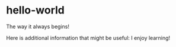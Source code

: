 # hello-world
The way it always begins!

Here is additional information that might be useful:
I enjoy learning!
